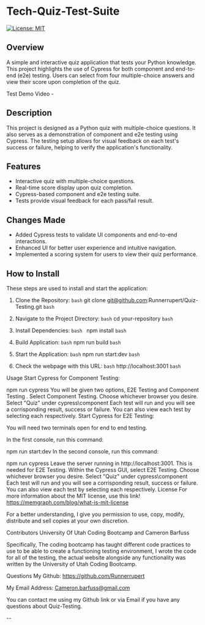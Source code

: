 # Tech-Quiz-Test-Suite

[![License: MIT](https://img.shields.io/badge/License-MIT-yellow.svg)](https://opensource.org/licenses/MIT)

## Overview

A simple and interactive quiz application that tests your Python knowledge. This project highlights the use of Cypress for both component and end-to-end (e2e) testing. Users can select from four multiple-choice answers and view their score upon completion of the quiz.

Test Demo Video - 

## Description

This project is designed as a Python quiz with multiple-choice questions. It also serves as a demonstration of component and e2e testing using Cypress. The testing setup allows for visual feedback on each test's success or failure, helping to verify the application's functionality.

## Features

- Interactive quiz with multiple-choice questions.
- Real-time score display upon quiz completion.
- Cypress-based component and e2e testing suite.
- Tests provide visual feedback for each pass/fail result.

## Changes Made
- Added Cypress tests to validate UI components and end-to-end interactions.
- Enhanced UI for better user experience and intuitive navigation.
- Implemented a scoring system for users to view their quiz performance.

## How to Install

These steps are used to install and start the application:

1. Clone the Repository:
``bash``
git clone git@github.com:Runnerrupert/Quiz-Testing.git
``bash``

2. Navigate to the Project Directory:
``bash``
cd your-repository
``bash``

3. Install Dependencies:
``bash ``
npm install
``bash``

4. Build Application:
``bash``
npm run build
``bash``

5. Start the Application:
``bash``
npm run start:dev
``bash``

6. Check the webpage with this URL:
``bash``
http://localhost:3001
``bash``

Usage
Start Cypress for Component Testing:

npm run cypress
You will be given two options, E2E Testing and Component Testing .
Select Component Testing.
Choose whichever browser you desire.
Select "Quiz" under cypress\component
Each test will run and you will see a corrisponding result, success or failure.
You can also view each test by selecting each respectively.
Start Cypress for E2E Testing:

You will need two terminals open for end to end testing.

In the first console, run this command:

npm run start:dev
In the second console, run this command:

npm run cypress
Leave the server running in http://localhost:3001. This is needed for E2E Testing.
Within the Cypress GUI, select E2E Testing.
Choose whichever browser you desire.
Select "Quiz" under cypress\component
Each test will run and you will see a corrisponding result, success or failure.
You can also view each test by selecting each respectively.
License
For more information about the MIT license, use this link! https://memgraph.com/blog/what-is-mit-license

For a better understanding, I give you permission to use, copy, modify, distribute and sell copies at your own discretion.

Contributors
University Of Utah Coding Bootcamp and Cameron Barfuss

Specifically, The coding bootcamp has taught different code practices to use to be able to create a functioning testing environment, I wrote the code for all of the testing, the actual website alongside any functionality was written by the University of Utah Coding Bootcamp.

Questions
My Github: https://github.com/Runnerrupert

My Email Address: Cameron.barfuss@gmail.com

You can contact me using my Github link or via Email if you have any questions about Quiz-Testing.

--